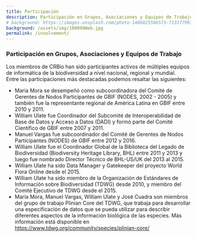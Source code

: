 ```yaml
---
title: Participación
description: Participación en Grupos, Asociaciones y Equipos de Trabajo por miembros de CRBio
# background: https://images.unsplash.com/photo-1486825586573-7131f7991bdd?auto=format&w=2000
background: /assets/img/100099Web.jpg
permalink: /involvement/
---
```


### Participación en Grupos, Asociaciones y Equipos de Trabajo
Los miembros de CRBio han sido participantes activos de múltiples equipos de informática de la biodiversidad a nivel nacional, regional y mundial.  
Entre las participaciones más destacadas podemos resaltar las siguientes:
- Maria Mora se desempeñó como subcoordinadora del Comité de Gerentes de Nodos Participantes de GBIF (NODES, 2002 - 2005) y también fue la representante regional de América Latina en GBIF entre 2010 y 2011.
- William Ulate fue Coordinador del Subcomité de Interoperabilidad de Base de Datos y Acceso a Datos (DADI) y formó parte del Comité Científico de GBIF entre 2007 y 2011.
- Manuel Vargas fue subcoordinador del Comité de Gerentes de Nodos Participantes (NODES) de GBIF entre 2012 y 2016.
- William Ulate fue el Coordinador Global de la Biblioteca del Legado de Biodiversidad (Biodiversity Heritage Library, BHL) entre 2011 y 2013 y luego fue nombrado Director Técnico de BHL-US/UK del 2013 al 2015.
- William Ulate ha sido Data Manager y Gatekeeper del proyecto World Flora Online desde el 2015.
- William Ulate ha sido miembro de la Organización de Estándares de Información sobre Biodiversidad (TDWG) desde 2010, y miembro del Comité Ejecutivo de TDWG desde el 2015.
- María Mora, Manuel Vargas, William Ulate y José Cuadra son miembros del grupo de trabajo Plinian Core del TDWG, que trabaja para desarrollar una especificación de datos que se pueda utilizar para describir diferentes aspectos de la información biológica de las especies. Más información está disponible en https://www.tdwg.org/community/species/plinian-core/
